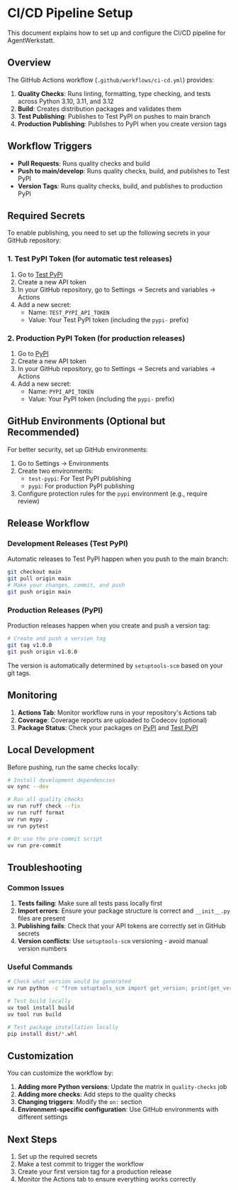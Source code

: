 # CI/CD Pipeline Setup

This document explains how to set up and configure the CI/CD pipeline for AgentWerkstatt.

## Overview

The GitHub Actions workflow (`.github/workflows/ci-cd.yml`) provides:

1. **Quality Checks**: Runs linting, formatting, type checking, and tests across Python 3.10, 3.11, and 3.12
2. **Build**: Creates distribution packages and validates them
3. **Test Publishing**: Publishes to Test PyPI on pushes to main branch
4. **Production Publishing**: Publishes to PyPI when you create version tags

## Workflow Triggers

- **Pull Requests**: Runs quality checks and build
- **Push to main/develop**: Runs quality checks, build, and publishes to Test PyPI
- **Version Tags**: Runs quality checks, build, and publishes to production PyPI

## Required Secrets

To enable publishing, you need to set up the following secrets in your GitHub repository:

### 1. Test PyPI Token (for automatic test releases)

1. Go to [Test PyPI](https://test.pypi.org/manage/account/token/)
2. Create a new API token
3. In your GitHub repository, go to Settings → Secrets and variables → Actions
4. Add a new secret:
   - Name: `TEST_PYPI_API_TOKEN`
   - Value: Your Test PyPI token (including the `pypi-` prefix)

### 2. Production PyPI Token (for production releases)

1. Go to [PyPI](https://pypi.org/manage/account/token/)
2. Create a new API token
3. In your GitHub repository, go to Settings → Secrets and variables → Actions
4. Add a new secret:
   - Name: `PYPI_API_TOKEN`
   - Value: Your PyPI token (including the `pypi-` prefix)

## GitHub Environments (Optional but Recommended)

For better security, set up GitHub environments:

1. Go to Settings → Environments
2. Create two environments:
   - `test-pypi`: For Test PyPI publishing
   - `pypi`: For production PyPI publishing
3. Configure protection rules for the `pypi` environment (e.g., require review)

## Release Workflow

### Development Releases (Test PyPI)

Automatic releases to Test PyPI happen when you push to the main branch:

```bash
git checkout main
git pull origin main
# Make your changes, commit, and push
git push origin main
```

### Production Releases (PyPI)

Production releases happen when you create and push a version tag:

```bash
# Create and push a version tag
git tag v1.0.0
git push origin v1.0.0
```

The version is automatically determined by `setuptools-scm` based on your git tags.

## Monitoring

1. **Actions Tab**: Monitor workflow runs in your repository's Actions tab
2. **Coverage**: Coverage reports are uploaded to Codecov (optional)
3. **Package Status**: Check your packages on [PyPI](https://pypi.org/project/agentwerkstatt/) and [Test PyPI](https://test.pypi.org/project/agentwerkstatt/)

## Local Development

Before pushing, run the same checks locally:

```bash
# Install development dependencies
uv sync --dev

# Run all quality checks
uv run ruff check --fix
uv run ruff format
uv run mypy .
uv run pytest

# Or use the pre-commit script
uv run pre-commit
```

## Troubleshooting

### Common Issues

1. **Tests failing**: Make sure all tests pass locally first
2. **Import errors**: Ensure your package structure is correct and `__init__.py` files are present
3. **Publishing fails**: Check that your API tokens are correctly set in GitHub secrets
4. **Version conflicts**: Use `setuptools-scm` versioning - avoid manual version numbers

### Useful Commands

```bash
# Check what version would be generated
uv run python -c "from setuptools_scm import get_version; print(get_version())"

# Test build locally
uv tool install build
uv tool run build

# Test package installation locally
pip install dist/*.whl
```

## Customization

You can customize the workflow by:

1. **Adding more Python versions**: Update the matrix in `quality-checks` job
2. **Adding more checks**: Add steps to the quality checks
3. **Changing triggers**: Modify the `on:` section
4. **Environment-specific configuration**: Use GitHub environments with different settings

## Next Steps

1. Set up the required secrets
2. Make a test commit to trigger the workflow
3. Create your first version tag for a production release
4. Monitor the Actions tab to ensure everything works correctly
